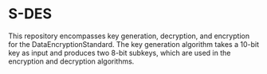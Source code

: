# S-DES
This repository encompasses key generation, decryption, and encryption for the DataEncryptionStandard. The key generation algorithm takes a 10-bit key as input and produces two 8-bit subkeys, which are used in the encryption and decryption algorithms.
